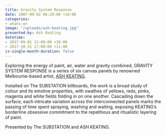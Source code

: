 ```yaml
---
title: Gravity System Response
date: 2007-09-02 06:20:00 +10:00
categories:
- whats-on
image: "/uploads/ash-keating.jpg"
presented-by: Ash Keating
datetime:
- 2017-09-01 12:00:00 +10:00
- 2017-10-31 17:00:00 +11:00
is-single-month-duration: false
---
```


Exploring the energy of paint, air, water and gravity combined, GRAVITY SYSTEM RESPONSE is a
series of six canvas panels by renowned Melbourne-based artist, [ASH KEATING](https://www.facebook.com/ashkeatingartist/).

Installed on The SUBSTATION billboards, the work is a broad study of colour and its emotive properties,
with swathes of yellows, reds, pinks, magenta and white fields folding in on one another. Cascading down the surface, each intricate variation across the interconnected panels marks the passing of time spent
spraying, washing and waiting, exposing KEATING’s borderline obsessive commitment to the repetitious
and ritualistic layering of paint.

Presented by The SUBSTATION and ASH KEATING.
